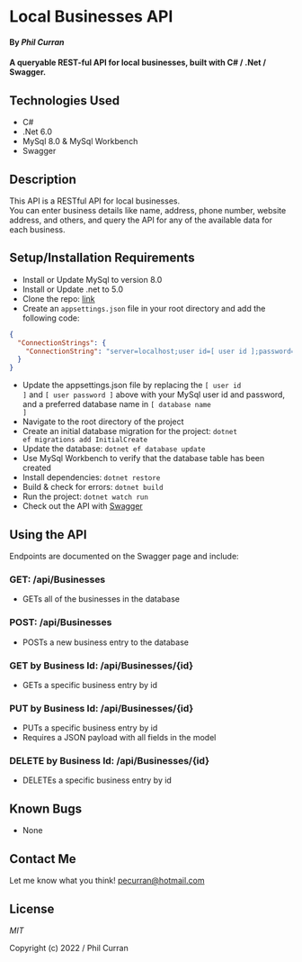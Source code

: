 # Local Businesses API

#### By _**Phil Curran**_

#### A queryable REST-ful API for local businesses, built with C# / .Net / Swagger.

## Technologies Used

* C#
* .Net 6.0
* MySql 8.0 & MySql Workbench
* Swagger

## Description

This API is a RESTful API for local businesses.  
You can enter business details like name, address, phone number, website address, and others, and query the API for any of the available data for each business.

## Setup/Installation Requirements

* Install or Update MySql to version 8.0
* Install or Update .net to 5.0
* Clone the repo: [link](https://github.com/phil-curran/BusinessLookup)
* Create an <code>appsettings.json</code> file in your root directory and add the following code:

```json
{
  "ConnectionStrings": {
    "ConnectionString": "server=localhost;user id=[ user id ];password=[ user password ];port=3306;database=[ database name ];"
  }
}
```
* Update the appsettings.json file by replacing the <code>[ user id ]</code> and <code>[ user password ]</code> above with your MySql user id and password, and a preferred database name in <code>[ database name ]</code>
* Navigate to the root directory of the project
* Create an initial database migration for the project: <code>dotnet ef migrations add InitialCreate</code>
* Update the database: <code>dotnet ef database update</code>
* Use MySql Workbench to verify that the database table has been created
* Install dependencies: <code>dotnet restore</code>
* Build & check for errors: <code>dotnet build</code>
* Run the project: <code>dotnet watch run</code>
* Check out the API with [Swagger](https://localhost:5001/swagger/index.html)

## Using the API

Endpoints are documented on the Swagger page and include:

### GET: /api/Businesses
* GETs all of the businesses in the database

### POST: /api/Businesses
* POSTs a new business entry to the database

### GET by Business Id: /api/Businesses/{id}
* GETs a specific business entry by id

### PUT by Business Id: /api/Businesses/{id}
* PUTs a specific business entry by id
* Requires a JSON payload with all fields in the model

### DELETE by Business Id: /api/Businesses/{id}
* DELETEs a specific business entry by id

## Known Bugs

* None

## Contact Me

Let me know what you think! pecurran@hotmail.com

## License

_MIT_

Copyright (c) 2022 / Phil Curran
